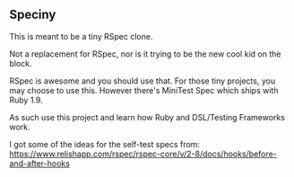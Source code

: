 Speciny
-------
This is meant to be a tiny RSpec clone.

Not a replacement for RSpec, nor is it trying to be the new
cool kid on the block.

RSpec is awesome and you should use that. For those tiny projects,
you may choose to use this.
However there's MiniTest Spec which ships with Ruby 1.9.

As such use this project and learn how Ruby and DSL/Testing Frameworks work.

I got some of the ideas for the self-test specs from:
https://www.relishapp.com/rspec/rspec-core/v/2-8/docs/hooks/before-and-after-hooks
